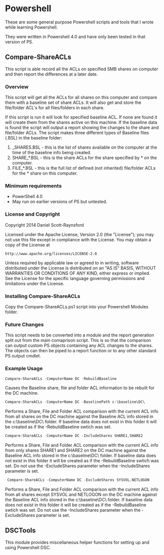 Powershell
==========

These are some general purpose Powershell scripts and tools that I wrote while learning Powershell.

They were written in Powershell 4.0 and have only been tested in that version of PS.

## Compare-ShareACLs
This script is able record all the ACLs on specified SMB shares on computer and then report
the differences at a later date.

### Overview
This script will get all the ACLs for all shares on this computer and compare them with a baseline set of share ACLs. It will also get and store the file/folder ACL's for all files/folders in each share.

If this script is run it will look for specified baseline ACL. If none are found it will create them from the shares active on this machine.
If the baseline data is found the script will output a report showing the changes to the share and file/folder ACLs.
The script makes three different types of Baseline files (.BSL) in the baseline folder:
 1. _SHARES.BSL - this is the list of shares available on the computer at the time of the baseline info being created.
 2. SHARE_*.BSL - this is the share ACLs for the share specified by * on the computer.
 3. FILE_*.BSL - this is the full list of defined (not inherited) file/folder ACLs for the * share on this computer.

### Minimum requirements

- PowerShell 4.0
- May run on earlier versions of PS but untested.

### License and Copyright

Copyright 2014 Daniel Scott-Raynsford

Licensed under the Apache License, Version 2.0 (the "License");
you may not use this file except in compliance with the License.
You may obtain a copy of the License at

    http://www.apache.org/licenses/LICENSE-2.0

Unless required by applicable law or agreed to in writing, software
distributed under the License is distributed on an "AS IS" BASIS,
WITHOUT WARRANTIES OR CONDITIONS OF ANY KIND, either express or implied.
See the License for the specific language governing permissions and
limitations under the License.

### Installing Compare-ShareACLs
Copy the Compare-ShareACLs.ps1 script into your Powershell Modules folder.

### Future Changes
This script needs to be converted into a module and the report generation split out from the main
comaprison script. This is so that the comparison can output custom PS objects containing any ACL changes to
the shares. The objects can then be piped to a report function or to any other standard PS output cmdlet.

### Example Usage
```powershell
Compare-ShareACLs -ComputerName DC -RebuildBaseline
```
Causes the Baseline share, file and folder ACL information to be rebuilt for the DC machine.

```powershell
Compare-ShareACLs -ComputerName DC -BaselinePath c:\baseline\DC\
```
Performs a Share, File and Folder ACL comparison with the current ACL info from all shares on the DC machine against the Baseline ACL
info stored in the c:\baseline\DC\ folder. If baseline data does not exist in this folder it will be created as if the -RebuildBaseline
swtich was set.

```powershell
Compare-ShareACLs -ComputerName DC -IncludeShares SHARE1,SHARE2
```
Performs a Share, File and Folder ACL comparison with the current ACL info from only shares SHARE1 and SHARE2 on the DC machine against the Baseline ACL
info stored in the c:\baseline\DC\ folder. If baseline data does not exist in this folder it will be created as if the -RebuildBaseline
swtich was set. Do not use the -ExcludeShares parameter when the -IncludeShares parameter is set.

```powershell
 Compare-ShareACLs -ComputerName DC -ExcludeShares SYSVOL,NETLOGON
```
Performs a Share, File and Folder ACL comparison with the current ACL info from all shares except SYSVOL and NETLOGON on the DC machine against the Baseline ACL
info stored in the c:\baseline\DC\ folder. If baseline data does not exist in this folder it will be created as if the -RebuildBaseline
swtich was set. Do not use the -IncludeShares parameter when the -ExcludeShares parameter is set.


## DSCTools
This module provides miscellaneous helper functions for setting up and using Powershell DSC.


